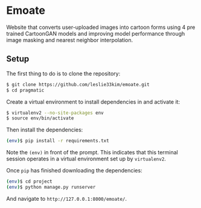 # Emoate
Website that converts user-uploaded images into cartoon forms using 4 pre trained CartoonGAN models and improving model performance through image masking and nearest neighbor interpolation.

## Setup

The first thing to do is to clone the repository:

```sh
$ git clone https://github.com/leslie33kim/emoate.git
$ cd pragmatic
```

Create a virtual environment to install dependencies in and activate it:

```sh
$ virtualenv2 --no-site-packages env
$ source env/bin/activate
```

Then install the dependencies:

```sh
(env)$ pip install -r requirements.txt
```
Note the `(env)` in front of the prompt. This indicates that this terminal
session operates in a virtual environment set up by `virtualenv2`.

Once `pip` has finished downloading the dependencies:
```sh
(env)$ cd project
(env)$ python manage.py runserver
```
And navigate to `http://127.0.0.1:8000/emoate/`.

